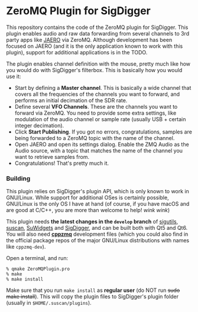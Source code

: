 # ZeroMQ Plugin for SigDigger

This repository contains the code of the ZeroMQ plugin for SigDigger. This plugin enables audio and raw data forwarding from several channels to 3rd party apps like [JAERO](https://github.com/jontio/JAERO) via ZeroMQ. Although development has been focused on JAERO (and it is the only application known to work with this plugin), support for additional applications is in the TODO.

The plugin enables channel definition with the mouse, pretty much like how you would do with SigDigger's filterbox. This is basically how you would use it:

* Start by defining a **Master channel**. This is basically a wide channel that covers all the frequencies of the channels you want to forward, and performs an initial decimation of the SDR rate.
* Define several **VFO Channels**. These are the channels you want to forward via ZeroMQ. You need to provide some extra settings, like modulation of the audio channel or sample rate (usually USB + certain integer decimation).
* Click **Start Publishing**. If you got no errors, congratulations, samples are being forwarded to a ZeroMQ topic with the name of the channel.
* Open JAERO and open its settings dialog. Enable the ZMQ Audio as the Audio source, with a topic that matches the name of the channel you want to retrieve samples from.
* Congratulations! That's pretty much it.


### Building
This plugin relies on SigDigger's plugin API, which is only known to work in GNU/Linux. While support for additional OSes is certainly possible, GNU/Linux is the only OS I have at hand (of course, if you have macOS and are good at C/C++, you are more than welcome to help! *wink wink*)

This plugin needs **the latest changes in the `develop` branch** of [sigutils](https://github.com/BatchDrake/sigutils/tree/develop), [suscan](https://github.com/BatchDrake/suscan/tree/develop), [SuWidgets](https://github.com/BatchDrake/SuWidgets/tree/develop) and [SigDigger](https://github.com/BatchDrake/SigDigger/tree/develop), and can be built both with Qt5 and Qt6. You will also need [**cppzmq**](https://github.com/zeromq/cppzmq) development files (which you could also find in the official package repos of the major GNU/Linux distributions with names like `cppzmq-dev`).

Open a terminal, and run:
```
% qmake ZeroMQPlugin.pro
% make
% make install
```

Make sure that you run `make install` as **regular user** (do NOT run ~~sudo make install~~). This will copy the plugin files to SigDigger's plugin folder (usually in `$HOME/.suscan/plugins`).
